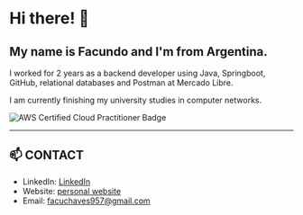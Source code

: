 # Hi there! 👋

## My name is Facundo and I'm from Argentina.

I worked for 2 years as a backend developer using Java, Springboot, GitHub, relational databases and Postman at Mercado Libre.


I am currently finishing my university studies in computer networks.

![AWS Certified Cloud Practitioner Badge](https://github.com/faves7/faves7/main/assets/AWS-Certified-Cloud-Practitioner_badge_150x150.png)

---

## 📫 CONTACT
- LinkedIn: [LinkedIn](https://www.linkedin.com/in/facundo-chaves-del-pino/)
- Website: [personal website](https://www.facundochaves.com/)
- Email: facuchaves957@gmail.com

